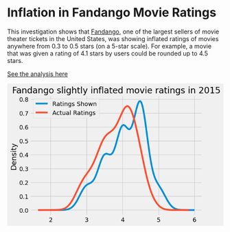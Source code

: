 # Inflation in Fandango Movie Ratings

This investigation shows that [Fandango](https://fandango.com), one of the largest sellers of movie theater tickets in the United States, was showing inflated ratings of movies anywhere from 0.3 to 0.5 stars (on a 5-star scale). For example, a movie that was given a rating of 4.1 stars by users could be rounded up to 4.5 stars.

[See the analysis here](Fandango_Movie_Rating_Inflation.ipynb)

![Fandango slightly inflated movie ratings in 2015](fandango_inflation_intro.png)
